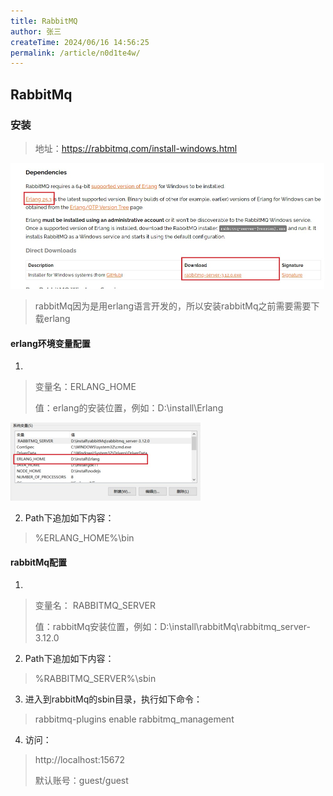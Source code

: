 ```yaml
---
title: RabbitMQ
author: 张三
createTime: 2024/06/16 14:56:25
permalink: /article/n0d1te4w/
---
```

## RabbitMq

### 安装

> 地址：https://rabbitmq.com/install-windows.html

<img src="../images/Snipaste_2023-06-04_11-46-18.jpg" alt="Snipaste_2023-06-04_11-46-18.jpg" style="zoom:50%;" />

> rabbitMq因为是用erlang语言开发的，所以安装rabbitMq之前需要需要下载erlang

#### erlang环境变量配置

1. 

> 变量名：ERLANG_HOME
>
> 值：erlang的安装位置，例如：D:\install\Erlang

<img src="../images/Snipaste_2023-06-04_11-50-25.jpg" alt="Snipaste_2023-06-04_11-50-25.jpg" style="zoom:50%;" />

2. Path下追加如下内容：

> %ERLANG_HOME%\bin

#### rabbitMq配置

1. 

> 变量名： RABBITMQ_SERVER
>
> 值：rabbitMq安装位置，例如：D:\install\rabbitMq\rabbitmq_server-3.12.0

2. Path下追加如下内容：

> %RABBITMQ_SERVER%\sbin

3. 进入到rabbitMq的sbin目录，执行如下命令：

> rabbitmq-plugins enable rabbitmq_management

4. 访问：

> http://localhost:15672
>
> 默认账号：guest/guest